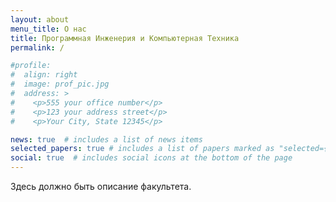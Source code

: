```yaml
---
layout: about
menu_title: О нас
title: Программная Инженерия и Компьютерная Техника
permalink: /

#profile:
#  align: right
#  image: prof_pic.jpg
#  address: >
#    <p>555 your office number</p>
#    <p>123 your address street</p>
#    <p>Your City, State 12345</p>

news: true  # includes a list of news items
selected_papers: true # includes a list of papers marked as "selected={true}"
social: true  # includes social icons at the bottom of the page
---
```



Здесь должно быть описание факультета.

